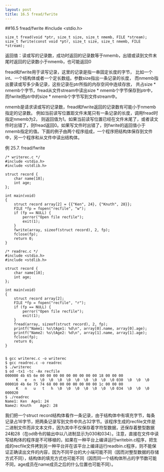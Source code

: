 ```yaml
---
layout: post
title: 16.5 fread/fwrite 
---
```

##16.5 fread/fwrite 
	#include <stdio.h>

	size_t fread(void *ptr, size_t size, size_t nmemb, FILE *stream);
	size_t fwrite(const void *ptr, size_t size, size_t nmemb, FILE *stream);
返回值：读或写的记录数，成功时返回的记录数等于nmemb，出错或读到文件末尾时返回的记录数小于nmemb，也可能返回0

fread和fwrite用于读写记录，这里的记录是指一串固定长度的字节，
比如一个int、一个结构体或者一个定长数组。参数size指出一条记录的长度，
而nmemb指出要读或写多少条记录，这些记录在ptr所指的内存空间中连续存放，
共占size \* nmemb个字节，fread从文件stream中读出size \* nmemb个字节保存到ptr中，
而fwrite把ptr中的size \* nmemb个字节写到文件stream中。

nmemb是请求读或写的记录数，fread和fwrite返回的记录数有可能小于nmemb指定的记录数。
例如当前读写位置距文件末尾只有一条记录的长度，调用fread时指定nmemb为2，
则返回值为1。如果当前读写位置已经在文件末尾了，或者读文件时出错了，则fread返回0。如果写文件时出错了，则fwrite的返回值小于nmemb指定的值。下面的例子由两个程序组成，一个程序把结构体保存到文件中，另一个程序和从文件中读出结构体。

例 25.7. fread/fwrite

	/* writerec.c */
	#include <stdio.h>
	#include <stdlib.h>

	struct record {
		char name[10];
		int age;
	};

	int main(void)
	{
		struct record array[2] = {{"Ken", 24}, {"Knuth", 28}};
		FILE *fp = fopen("recfile", "w");
		if (fp == NULL) {
			perror("Open file recfile");
			exit(1);
		}
		fwrite(array, sizeof(struct record), 2, fp);
		fclose(fp);
		return 0;
	}

	/* readrec.c */
	#include <stdio.h>
	#include <stdlib.h>

	struct record {
		char name[10];
		int age;
	};

	int main(void)
	{
		struct record array[2];
		FILE *fp = fopen("recfile", "r");
		if (fp == NULL) {
			perror("Open file recfile");
			exit(1);
		}
		fread(array, sizeof(struct record), 2, fp);
		printf("Name1: %s\tAge1: %d\n", array[0].name, array[0].age);
		printf("Name2: %s\tAge2: %d\n", array[1].name, array[1].age);
		fclose(fp);
		return 0;
	}


	$ gcc writerec.c -o writerec
	$ gcc readrec.c -o readrec
	$ ./writerec
	$ od -tx1 -tc -Ax recfile 
	000000 4b 65 6e 00 00 00 00 00 00 00 00 00 18 00 00 00
		 K   e   n  \0  \0  \0  \0  \0  \0  \0  \0  \0 030  \0  \0  \0
	000010 4b 6e 75 74 68 00 00 00 00 00 00 00 1c 00 00 00
		 K   n   u   t   h  \0  \0  \0  \0  \0  \0  \0 034  \0  \0  \0
	000020
	$ ./readrec 
	Name1: Ken	Age1: 24
	Name2: Knuth	Age2: 28

我们把一个struct record结构体看作一条记录，由于结构体中有填充字节，每条记录占16字节，把两条记录写到文件中共占32字节。该程序生成的recfile文件是二进制文件而非文本文件，因为其中不仅保存着字符型数据，还保存着整型数据24和28（在od命令的输出中以八进制显示为030和034）。注意，直接在文件中读写结构体的程序是不可移植的，如果在一种平台上编译运行writebin.c程序，把生成的recfile文件拷到另一种平台并在该平台上编译运行readbin.c程序，则不能保证正确读出文件的内容，因为不同平台的大小端可能不同（因而对整型数据的存储方式不同），结构体的填充方式也可能不同（因而同一个结构体所占的字节数可能不同，age成员在name成员之后的什么位置也可能不同）。
